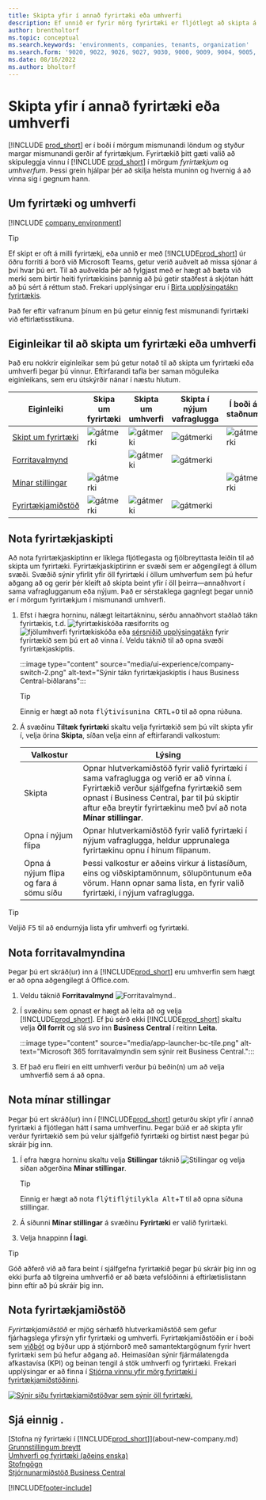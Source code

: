 ```yaml
---
title: Skipta yfir í annað fyrirtæki eða umhverfi
description: Ef unnið er fyrir mörg fyrirtæki er fljótlegt að skipta á milli umhverfis og fyrirtækja.
author: brentholtorf
ms.topic: conceptual
ms.search.keywords: 'environments, companies, tenants, organization'
ms.search.form: '9020, 9022, 9026, 9027, 9030, 9000, 9009, 9004, 9005, 9024, 9006, 9007, 9010, 9016, 9017'
ms.date: 08/16/2022
ms.author: bholtorf
---
```


# <a name="switching-to-another-company-or-environment"></a><a name="switching-to-another-company-or-environment"></a>Skipta yfir í annað fyrirtæki eða umhverfi

[!INCLUDE [prod_short](includes/prod_short.md)] er í boði í mörgum mismunandi löndum og styður margar mismunandi gerðir af fyrirtækjum. Fyrirtækið þitt gæti valið að skipuleggja vinnu í [!INCLUDE [prod_short](includes/prod_short.md)] í mörgum *fyrirtækjum* og *umhverfum*. Þessi grein hjálpar þér að skilja helsta muninn og hvernig á að vinna sig í gegnum hann.

## <a name="about-companies-and-environments"></a><a name="about-companies-and-environments"></a>Um fyrirtæki og umhverfi

[!INCLUDE [company_environment](includes/company_environment.md)]

> [!TIP]
> Ef skipt er oft á milli fyrirtækj, eða unnið er með [!INCLUDE[prod_short](includes/prod_short.md)] úr öðru forriti á borð við Microsoft Teams, getur verið auðvelt að missa sjónar á því hvar þú ert. Til að auðvelda þér að fylgjast með er hægt að bæta við merki sem birtir heiti fyrirtækisins þannig að þú getir staðfest á skjótan hátt að þú sért á réttum stað. Frekari upplýsingar eru í [Birta upplýsingatákn fyrirtækis](admin-company-information.md#badge).
> 
> Það fer eftir vafranum þínum en þú getur einnig fest mismunandi fyrirtæki við eftirlætisstikuna.  

<!--
[!INCLUDE [about-ui-learn](includes/about-ui-learn.md)]-->

## <a name="features-for-switching-company-or-environment"></a><a name="features-for-switching-company-or-environment"></a>Eiginleikar til að skipta um fyrirtæki eða umhverfi

Það eru nokkrir eiginleikar sem þú getur notað til að skipta um fyrirtæki eða umhverfi þegar þú vinnur. Eftirfarandi tafla ber saman möguleika eiginleikans, sem eru útskýrðir nánar í næstu hlutum.

|Eiginleiki|Skipa um fyrirtæki|Skipta um umhverfi|Skipta í nýjum vafraglugga| Í boði á staðnum|
|-------|--------------|------------------|-------------------------|----------------------|
|[Skipt um fyrirtæki](#use-the-company-switcher)|![gátmerki](media/check.png "ávísun")|![gátmerki](media/check.png "ávísun")|![gátmerki](media/check.png "ávísun")|![gátmerki](media/check.png "ávísun")|
|[Forritavalmynd](#use-the-app-launcher)||![gátmerki](media/check.png "ávísun")|![gátmerki](media/check.png "ávísun")||
|[Mínar stillingar](#use-my-settings)|![gátmerki](media/check.png "ávísun")|||![gátmerki](media/check.png "ávísun")|
|[Fyrirtækjamiðstöð](#use-company-hub)|![gátmerki](media/check.png "ávísun")|![gátmerki](media/check.png "ávísun")|![gátmerki](media/check.png "ávísun")||

## <a name="use-the-company-switcher"></a><a name="use-the-company-switcher"></a>Nota fyrirtækjaskipti

Að nota fyrirtækjaskiptinn er líklega fljótlegasta og fjölbreyttasta leiðin til að skipta um fyrirtæki. Fyrirtækjaskiptirinn er svæði sem er aðgengilegt á öllum svæði. Svæðið sýnir yfirlit yfir öll fyrirtæki í öllum umhverfum sem þú hefur aðgang að og gerir þér kleift að skipta beint yfir í öll þeirra&mdash;annaðhvort í sama vafraglugganum eða nýjum. Það er sérstaklega gagnlegt þegar unnið er í mörgum fyrirtækjum í mismunandi umhverfi.

1. Efst í hægra horninu, nálægt leitartákninu, sérðu annaðhvort staðlað tákn fyrirtækis, t.d. ![fyrirtækiskóða ræsiforrits](media/ui-experience/company-icon.png "Sýnir tákn fyrirtækjaskiptis sem notað er í einu umhverfi") og ![fjölumhverfi fyrirtækiskóða](media/ui-experience/company-icon-multi-env.png "Sýnir tákn fyrirtækjaskiptis sem notað er í mörgum umhverfum") eða [sérsniðið upplýsingatákn](admin-company-information.md#badge) fyrir fyrirtækið sem þú ert að vinna í. Veldu táknið til að opna svæði fyrirtækjaskiptis.

   :::image type="content" source="media/ui-experience/company-switch-2.png" alt-text="Sýnir tákn fyrirtækjaskiptis í haus Business Central-biðlarans":::  

   > [!TIP]
   > Einnig er hægt að nota  <kbd>flýtivísunina CRTL</kbd>+<kbd>O</kbd>  til að opna rúðuna.
2. Á svæðinu **Tiltæk fyrirtæki** skaltu velja fyrirtækið sem þú vilt skipta yfir í, velja örina **Skipta**, síðan velja einn af eftirfarandi valkostum:

   |Valkostur|Lýsing|
   |------|-----------|
   |Skipta|Opnar hlutverkamiðstöð fyrir valið fyrirtæki í sama vafraglugga og verið er að vinna í. Fyrirtækið verður sjálfgefna fyrirtækið sem opnast í Business Central, þar til þú skiptir aftur eða breytir fyrirtækinu með því að nota **Mínar stillingar**. |
   |Opna í nýjum flipa|Opnar hlutverkamiðstöð fyrir valið fyrirtæki í nýjum vafraglugga, heldur upprunalega fyrirtækinu opnu í hinum flipanum.|
   |Opna á nýjum flipa og fara á sömu síðu|Þessi valkostur er aðeins virkur á listasíðum, eins og viðskiptamönnum, sölupöntunum eða vörum. Hann opnar sama lista, en fyrir valið fyrirtæki, í nýjum vafraglugga. |

> [!TIP]
> Veljið  <kbd>F5</kbd>  til að endurnýja lista yfir umhverfi og fyrirtæki.

## <a name="use-the-app-launcher"></a><a name="use-the-app-launcher"></a>Nota forritavalmyndina

Þegar þú ert skráð(ur) inn á [!INCLUDE[prod_short](includes/prod_short.md)] eru umhverfin sem hægt er að opna aðgengilegt á Office.com.  

1. Veldu táknið **Forritavalmynd** ![Forritavalmynd.](media/app-launcher-icon.png "Forritavalmynd býður upp á aðgang að fleiri eiginleikum").
2. Í svæðinu sem opnast er hægt að leita að og velja [!INCLUDE[prod_short](includes/prod_short.md)]. Ef þú sérð ekki [!INCLUDE[prod_short](includes/prod_short.md)] skaltu velja **Öll forrit** og slá svo inn **Business Central** í reitinn **Leita**.

   :::image type="content" source="media/app-launcher-bc-tile.png" alt-text="Microsoft 365 forritavalmyndin sem sýnir reit Business Central.":::  

3. Ef það eru fleiri en eitt umhverfi verður þú beðin(n) um að velja umhverfið sem á að opna.

<!--
The following image shows tiles for accessing production and sandbox environments on the Dynamics 365 Home page.

:::image type="content" source="media/app-picker-environments.png" alt-text="The Dynamics 365 Home page showing production and sandbox environments.":::
-->
## <a name="use-my-settings"></a><a name="use-my-settings"></a>Nota mínar stillingar

Þegar þú ert skráð(ur) inn í [!INCLUDE[prod_short](includes/prod_short.md)] geturðu skipt yfir í annað fyrirtæki á fljótlegan hátt í sama umhverfinu. Þegar búið er að skipta yfir verður fyrirtækið sem þú velur sjálfgefið fyrirtæki og birtist næst þegar þú skráir þig inn.

1. Í efra hægra horninu skaltu velja **Stillingar** táknið ![Stillingar](media/ui-experience/settings_icon_small.png "Stillingatákn fyrir hlutverkamiðstöð") og velja síðan aðgerðina **Mínar stillingar**.

    > [!TIP]
    > Einnig er hægt að nota  <kbd>flýtiflýtilykla Alt</kbd>+<kbd>T</kbd>  til að opna síðuna stillingar.

2. Á síðunni **Mínar stillingar** á svæðinu **Fyrirtæki** er valið fyrirtæki.  
3. Velja hnappinn **Í lagi**.

> [!TIP]
> Góð aðferð við að fara beint í sjálfgefna fyrirtækið þegar þú skráir þig inn og ekki þurfa að tilgreina umhverfið er að bæta vefslóðinni á eftirlætislistann þinn eftir að þú skráir þig inn.

## <a name="use-company-hub"></a><a name="use-company-hub"></a>Nota fyrirtækjamiðstöð

*Fyrirtækjamiðstöð* er mjög sérhæfð hlutverkamiðstöð sem gefur fjárhagslega yfirsýn yfir fyrirtæki og umhverfi. Fyrirtækjamiðstöðin er í boði sem [viðbót](ui-extensions-company-hub.md) og býður upp á stjórnborð með samantektargögnum fyrir hvert fyrirtæki sem þú hefur aðgang að. Heimasíðan sýnir fjármálatengda afkastavísa (KPI) og beinan tengil á stök umhverfi og fyrirtæki. Frekari upplýsingar er að finna í [Stjórna vinnu yfir mörg fyrirtæki í fyrirtækjamiðstöðinni](company-hub.md).

[![Sýnir síðu fyrirtækjamiðstöðvar sem sýnir öll fyrirtæki.](media/company-hub.png)](media/company-hub.png#lightbox)  

## <a name="see-also"></a><a name="see-also"></a>Sjá einnig .

[Stofna ný fyrirtæki í [!INCLUDE[prod_short](includes/prod_short.md)]](about-new-company.md)  
[Grunnstillingum breytt](ui-change-basic-settings.md)  
[Umhverfi og fyrirtæki (aðeins enska)](/dynamics365/business-central/dev-itpro/administration/tenant-environment-topology)  
[Stofngögn](admin-company-information.md)  
[Stjórnunarmiðstöð Business Central](/dynamics365/business-central/dev-itpro/administration/tenant-admin-center)  

[!INCLUDE[footer-include](includes/footer-banner.md)]

